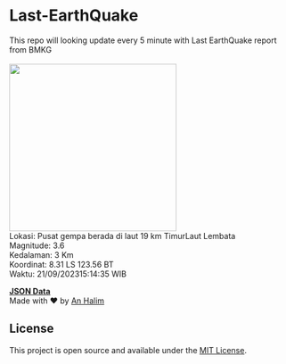 # Last-EarthQuake
This repo will looking update every 5 minute with Last EarthQuake report from BMKG
<br>
<br>
<img src="https://static.bmkg.go.id/20230921151435.mmi.jpg" width="300"/>
<br>
Lokasi: Pusat gempa berada di laut 19 km TimurLaut Lembata <br>
Magnitude: 3.6 <br>
Kedalaman: 3 Km <br>
Koordinat: 8.31 LS 123.56 BT <br>
Waktu: 21/09/202315:14:35 WIB <br>

<a href="./data/data.json">**JSON Data**</a>
<br>
Made with ❤️ by <a href="https://github.com/an-halim">An Halim</a>
## License

This project is open source and available under the [MIT License](LICENSE).
